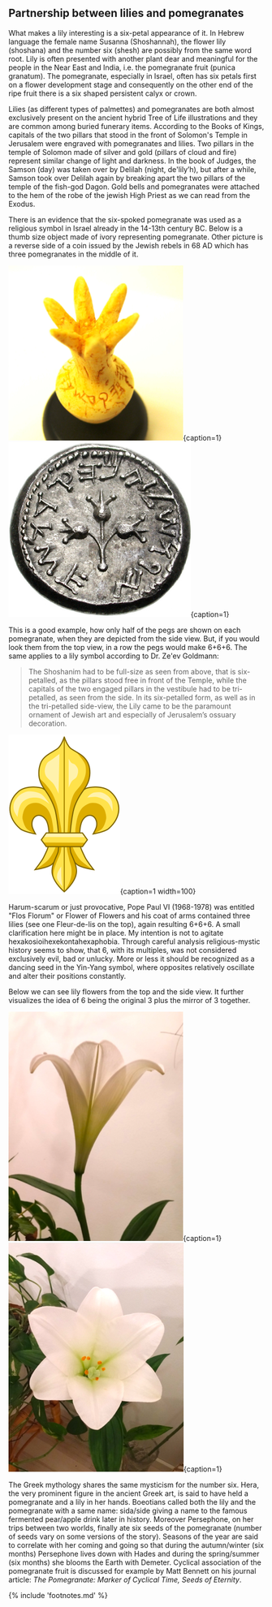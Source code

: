 ## Partnership between lilies and pomegranates

What makes a lily interesting is a six-petal appearance of it. In Hebrew language the female name Susanna (Shoshannah), the flower lily (shoshana) and the number six (shesh) are possibly from the same word root. Lily is often presented with another plant dear and meaningful for the people in the Near East and India, i.e. the pomegranate fruit (punica granatum<!-- cite author="wikipedia.org" title="Pomegranate" date="" location="" type="website" href="https://en.wikipedia.org/wiki/Pomegranate" -->). The pomegranate, especially in Israel, often has six petals first on a flower development stage and consequently on the other end of the ripe fruit there is a six shaped persistent calyx or crown.

Lilies (as different types of palmettes) and pomegranates are both almost exclusively present on the ancient hybrid Tree of Life illustrations and they are common among buried funerary items. According to the Books of Kings<!-- cite author="" title="Old Testament" date="" location="1 Kings 7:17-19" type="selfref" href="#" -->, capitals of the two pillars that stood in the front of Solomon's Temple in Jerusalem were engraved with pomegranates and lilies. Two pillars in the temple of Solomon made of silver and gold (pillars of cloud and fire) represent similar change of light and darkness. In the book of Judges, the Samson (day) was taken over by Delilah (night, de'lily’h), but after a while, Samson took over Delilah again by breaking apart the two pillars of the temple of the fish-god Dagon<!-- cite author="wikipedia.org" title="Samson" date="" location="" type="website" href="https://en.wikipedia.org/wiki/Samson#Death" -->. Gold bells and pomegranates were attached to the hem of the robe of the jewish High Priest as we can read from the Exodus<!-- cite author="" title="Old Testament" date="" location="Exodus 28:33-34, 39:25" type="selfref" href="#" -->.

There is an evidence that the six-spoked pomegranate was used as a religious symbol in Israel already in the 14-13th century BC. Below is a thumb size object made of ivory representing pomegranate<!-- cite author="wikipedia.org" title="Ivory pomegranate" date="" location="" type="website" href="https://en.wikipedia.org/wiki/Ivory_pomegranate" -->. Other picture is a reverse side of a coin issued by the Jewish rebels in 68 AD<!-- cite author="wikipedia.org" title="First Jewish Revolt coinage" date="" location="" type="website" href="https://en.wikipedia.org/wiki/First_Jewish_Revolt_coinage" --> which has three pomegranates in the middle of it.

![The pomegranate with six pegs](/media/pomegranatethumb1.png){caption=1}
![Three pomegranates in a coin](/media/israelcoin1.png){caption=1}
<!-- clear -->

This is a good example, how only half of the pegs are shown on each pomegranate, when they are depicted from the side view. But, if you would look them from the top view, in a row the pegs would make 6+6+6. The same applies to a lily symbol according to Dr. Ze'ev Goldmann<!-- cite author="Dr. Ze'ev Goldmann" title="Star of David" date="2008" location="" type="website" href="http://zeevgoldmann.blogspot.fi/2008/08/ii-star-of-david-on-mosaic-floor-at-ein.html" -->:

> The Shoshanim had to be full-size as seen from above, that is six-petalled, as the pillars stood free in front of the Temple, while the capitals of the two engaged pillars in the vestibule had to be tri-petalled, as seen from the side. In its six-petalled form, as well as in the tri-petalled side-view, the Lily came to be the paramount ornament of Jewish art and especially of Jerusalem’s ossuary decoration.

![Fleu-de-lys](/media/fleur-de-lys.png){caption=1 width=100}

Harum-scarum or just provocative, Pope Paul VI (1968-1978) was entitled "Flos Florum" or Flower of Flowers and his coat of arms contained three lilies (see one Fleur-de-lis on the top), again resulting 6+6+6. A small clarification here might be in place. My intention is not to agitate hexakosioihexekontahexaphobia. Through careful analysis religious-mystic history seems to show, that 6, with its multiples, was not considered exclusively evil, bad or unlucky. More or less it should be recognized as a dancing seed in the Yin-Yang symbol, where opposites relatively oscillate and alter their positions constantly.

Below we can see lily flowers from the top and the side view. It further visualizes the idea of 6 being the original 3 plus the mirror of 3 together.

![Lily from the side view](/media/lilyside.png){caption=1}
![Lily from the top view](/media/lilytop.png){caption=1}
<!-- clear -->

The Greek mythology shares the same mysticism for the number six. Hera, the very prominent figure in the ancient Greek art, is said to have held a pomegranate and a lily in her hands. Boeotians called both the lily and the pomegranate with a same name: sida/side<!-- cite author="Krzysztof Tomasz Witczak" title="On The Anatolian Origin Of Ancient Greek σίδη" date="2012" location="Page 115" type="book" href="https://digilib.phil.muni.cz/bitstream/handle/11222.digilib/131952/1_GraecoLatinaBrunensia_19-2014-2_9.pdf" --> giving a name to the famous fermented pear/apple drink later in history. Moreover Persephone<!-- cite author="wikipedia.org" title="Persephone" date="" location="" type="website" href="https://en.wikipedia.org/wiki/Persephone" -->, on her trips between two worlds, finally ate six seeds of the pomegranate (number of seeds vary on some versions of the story). Seasons of the year are said to correlate with her coming and going so that during the autumn/winter (six months) Persephone lives down with Hades and during the spring/summer (six months) she blooms the Earth with Demeter. Cyclical association of the pomegranate fruit is discussed for example by Matt Bennett on his journal article: *The Pomegranate: Marker of Cyclical Time, Seeds of Eternity*<!-- cite author="Matt Bennett" title="The Pomegranate: Marker of Cyclical Time, Seeds of Eternity" date="2011" location="" type="book" href="http://www.ijhssnet.com/journals/Vol_1_No_19_December_2011/7.pdf" -->.

{% include 'footnotes.md' %}
